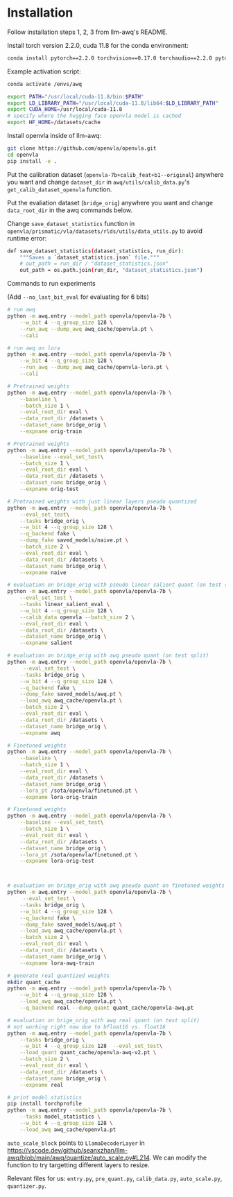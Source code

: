 # Installation

Follow installation steps 1, 2, 3 from llm-awq's README.

Install torch version 2.2.0, cuda 11.8 for the conda environment:
```bash
conda install pytorch==2.2.0 torchvision==0.17.0 torchaudio==2.2.0 pytorch-cuda=11.8 -c pytorch -c nvidia
```

Example activation script:
```bash
conda activate /envs/awq

export PATH="/usr/local/cuda-11.8/bin:$PATH"
export LD_LIBRARY_PATH="/usr/local/cuda-11.8/lib64:$LD_LIBRARY_PATH"
export CUDA_HOME=/usr/local/cuda-11.8
# specify where the hugging face openvla model is cached
export HF_HOME=/datasets/cache
```

Install openvla inside of llm-awq:
```bash
git clone https://github.com/openvla/openvla.git
cd openvla 
pip install -e .
```

Put the calibration dataset (`openvla-7b+calib_feat+b1--original`) anywhere you want and change `dataset_dir` in `awq/utils/calib_data.py`'s `get_calib_dataset_openvla` function.

Put the evaliation dataset (`bridge_orig`) anywhere you want and change `data_root_dir` in the awq commands below.

Change `save_dataset_statistics` function in `openvla/prismatic/vla/datasets/rlds/utils/data_utils.py` to avoid runtime error:
```bash
def save_dataset_statistics(dataset_statistics, run_dir):
    """Saves a `dataset_statistics.json` file."""
    # out_path = run_dir / "dataset_statistics.json"
    out_path = os.path.join(run_dir, "dataset_statistics.json")
```


Commands to run experiments

(Add ```--no_last_bit_eval``` for evaluating for 6 bits)
```bash
# run awq
python -m awq.entry --model_path openvla/openvla-7b \
    --w_bit 4 --q_group_size 128 \
    --run_awq --dump_awq awq_cache/openvla.pt \
    --cali

# run awq on lora
python -m awq.entry --model_path openvla/openvla-7b \
    --w_bit 4 --q_group_size 128 \
    --run_awq --dump_awq awq_cache/openvla-lora.pt \
    --cali

# Pretrained weights
python -m awq.entry --model_path openvla/openvla-7b \
    --baseline \
    --batch_size 1 \
    --eval_root_dir eval \
    --data_root_dir /datasets \
    --dataset_name bridge_orig \
    --expname orig-train

# Pretrained weights
python -m awq.entry --model_path openvla/openvla-7b \
    --baseline --eval_set_test\
    --batch_size 1 \
    --eval_root_dir eval \
    --data_root_dir /datasets \
    --dataset_name bridge_orig \
    --expname orig-test

# Pretrained weights with just linear layers pseudo quantized
python -m awq.entry --model_path openvla/openvla-7b \
    --eval_set_test\
    --tasks bridge_orig \
    --w_bit 4 --q_group_size 128 \
    --q_backend fake \
    --dump_fake saved_models/naive.pt \
    --batch_size 2 \
    --eval_root_dir eval \
    --data_root_dir /datasets \
    --dataset_name bridge_orig \
    --expname naive 

# evaluation on bridge_orig with pseudo linear salient quant (on test split)
python -m awq.entry --model_path openvla/openvla-7b \
    --eval_set_test \
    --tasks linear_salient_eval \
    --w_bit 4 --q_group_size 128 \
    --calib_data openvla --batch_size 2 \
    --eval_root_dir eval \
    --data_root_dir /datasets \
    --dataset_name bridge_orig \
    --expname salient

# evaluation on bridge_orig with awq pseudo quant (on test split)
python -m awq.entry --model_path openvla/openvla-7b \
     --eval_set_test \
    --tasks bridge_orig \
    --w_bit 4 --q_group_size 128 \
    --q_backend fake \
    --dump_fake saved_models/awq.pt \
    --load_awq awq_cache/openvla.pt \
    --batch_size 2 \
    --eval_root_dir eval \
    --data_root_dir /datasets \
    --dataset_name bridge_orig \
    --expname awq 

# Finetuned weights
python -m awq.entry --model_path openvla/openvla-7b \
    --baseline \
    --batch_size 1 \
    --eval_root_dir eval \
    --data_root_dir /datasets \
    --dataset_name bridge_orig \
    --lora_pt /sota/openvla/finetuned.pt \
    --expname lora-orig-train

# Finetuned weights
python -m awq.entry --model_path openvla/openvla-7b \
    --baseline --eval_set_test\
    --batch_size 1 \
    --eval_root_dir eval \
    --data_root_dir /datasets \
    --dataset_name bridge_orig \
    --lora_pt /sota/openvla/finetuned.pt \
    --expname lora-orig-test



# evaluation on bridge_orig with awq pseudo quant on finetuned weights
python -m awq.entry --model_path openvla/openvla-7b \
     --eval_set_test \
    --tasks bridge_orig \
    --w_bit 4 --q_group_size 128 \
    --q_backend fake \
    --dump_fake saved_models/awq.pt \
    --load_awq awq_cache/openvla.pt \
    --batch_size 2 \
    --eval_root_dir eval \
    --data_root_dir /datasets \
    --dataset_name bridge_orig \
    --expname lora-awq-train

# generate real quantized weights
mkdir quant_cache
python -m awq.entry --model_path openvla/openvla-7b \
    --w_bit 4 --q_group_size 128 \
    --load_awq awq_cache/openvla.pt \
    --q_backend real --dump_quant quant_cache/openvla-awq.pt

# evaluation on brige_orig with awq real quant (on test split)
# not working right now due to bfloat16 vs. float16
python -m awq.entry --model_path openvla/openvla-7b \
    --tasks bridge_orig \
    --w_bit 4 --q_group_size 128  --eval_set_test\
    --load_quant quant_cache/openvla-awq-v2.pt \
    --batch_size 2 \
    --eval_root_dir eval \
    --data_root_dir /datasets \
    --dataset_name bridge_orig \
    --expname real

# print model statistics
pip install torchprofile
python -m awq.entry --model_path openvla/openvla-7b \
    --tasks model_statistics \
    --w_bit 4 --q_group_size 128 \
    --load_awq awq_cache/openvla.pt
```

`auto_scale_block` points to `LlamaDecoderLayer` in https://vscode.dev/github/seanxzhan/llm-awq/blob/main/awq/quantize/auto_scale.py#L214. We can modify the function to try targetting different layers to resize.

Relevant files for us: `entry.py`, `pre_quant.py`, `calib_data.py`, `auto_scale.py`, `quantizer.py`.